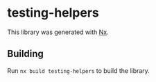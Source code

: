 # testing-helpers

This library was generated with [Nx](https://nx.dev).

## Building

Run `nx build testing-helpers` to build the library.
